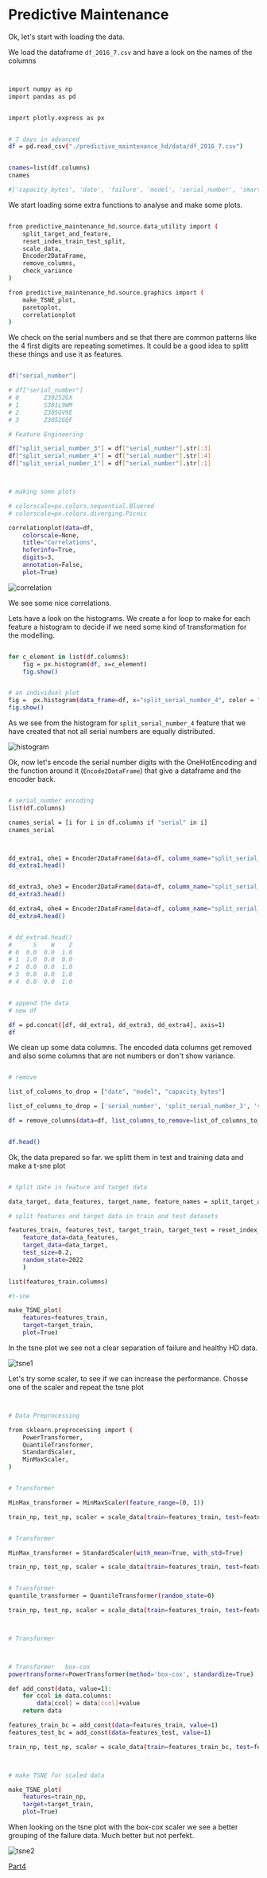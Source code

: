 

# Predictive Maintenance

Ok, let's start with loading the data.

We load the dataframe `df_2016_7.csv` and have a look on the names of the columns

```bash


import numpy as np
import pandas as pd


import plotly.express as px


# 7 days in advanced
df = pd.read_csv("./predictive_maintenance_hd/data/df_2016_7.csv")


cnames=list(df.columns)
cnames

#['capacity_bytes', 'date', 'failure', 'model', 'serial_number', 'smart_1_raw', 'smart_12_raw', 'smart_183_raw', 'smart_184_raw', #'smart_187_raw', 'smart_188_raw', 'smart_189_raw', 'smart_190_raw', 'smart_192_raw', 'smart_193_raw', 'smart_194_raw', 'smart_197_raw', #'smart_198_raw', 'smart_199_raw', 'smart_240_raw', 'smart_241_raw', 'smart_242_raw', 'smart_3_normalized', 'smart_4_raw', 'smart_5_raw', #'smart_7_raw', 'smart_9_raw']

``` 


We start loading some extra functions to analyse and make some plots.


```bash

from predictive_maintenance_hd.source.data_utility import (
    split_target_and_feature,
    reset_index_train_test_split,
    scale_data,
    Encoder2DataFrame,
    remove_columns,
    check_variance
)

from predictive_maintenance_hd.source.graphics import (
    make_TSNE_plot,
    paretoplot,
    correlationplot
)


```


We check on the serial numbers and se that there are common patterns like the 4 first digits are repeating sometimes. It could be a good idea to splitt these things and use it as features.


```bash

df["serial_number"]

# df["serial_number"]
# 0       Z30252GX
# 1       S301L9WM
# 2       Z305GV9E
# 3       Z3052GQF

# Feature Engineering

df["split_serial_number_3"] = df["serial_number"].str[:3]
df["split_serial_number_4"] = df["serial_number"].str[:4]
df["split_serial_number_1"] = df["serial_number"].str[:1]



# making some plots

# colorscale=px.colors.sequential.Bluered
# colorscale=px.colors.diverging.Picnic

correlationplot(data=df, 
    colorscale=None, 
    title="Correlations", 
    hoferinfo=True, 
    digits=3, 
    annotation=False, 
    plot=True)


```

![correlation](./assets/correlation.png)

We see some nice correlations.

Lets have a look on the histograms. We create a for loop to make for each feature a histogram to decide if we need some kind of transformation for the modelling.

```bash

for c_element in list(df.columns):
    fig = px.histogram(df, x=c_element)
    fig.show()


# an individual plot
fig =  px.histogram(data_frame=df, x="split_serial_number_4", color = "failure", nbins=100, marginal="box")
fig.show()


```

As we see from the histogram for `split_serial_number_4` feature that we have created that not all serial numbers are equally distributed.

![histogram](./assets/histogram_serial_number4.png)



Ok, now let's encode the serial number digits with the OneHotEncoding and the function around it (`Encode2DataFrame`) that give a dataframe and the encoder back.


```bash

# serial_number encoding
list(df.columns)

cnames_serial = [i for i in df.columns if "serial" in i]
cnames_serial



dd_extra1, ohe1 = Encoder2DataFrame(data=df, column_name="split_serial_number_1")
dd_extra1.head()


dd_extra3, ohe3 = Encoder2DataFrame(data=df, column_name="split_serial_number_3")
dd_extra3.head()

dd_extra4, ohe4 = Encoder2DataFrame(data=df, column_name="split_serial_number_4")
dd_extra4.head()


# dd_extra4.head()
#      S    W    Z
# 0  0.0  0.0  1.0
# 1  1.0  0.0  0.0
# 2  0.0  0.0  1.0
# 3  0.0  0.0  1.0
# 4  0.0  0.0  1.0


# append the data
# new df

df = pd.concat([df, dd_extra1, dd_extra3, dd_extra4], axis=1)
df


```


We clean up some data columns. The encoded data columns get removed and also some columns that are not numbers or don't show variance.

```bash

# remove  

list_of_columns_to_drop = ["date", "model", "capacity_bytes"]

list_of_columns_to_drop = ['serial_number', 'split_serial_number_3', 'split_serial_number_4', 'split_serial_number_1']

df = remove_columns(data=df, list_columns_to_remove=list_of_columns_to_drop)


df.head()

```




Ok, the data prepared so far. we splitt them in test and training data and make a t-sne plot

```bash

# Split date in feature and target data

data_target, data_features, target_name, feature_names = split_target_and_feature(data=df, target="failure")

# split features and target data in train and test datasets

features_train, features_test, target_train, target_test = reset_index_train_test_split(
    feature_data=data_features, 
    target_data=data_target, 
    test_size=0.2, 
    random_state=2022
    )

list(features_train.columns)

#t-sne

make_TSNE_plot(
    features=features_train, 
    target=target_train, 
    plot=True)

```

In the tsne plot we see not a clear separation of failure and healthy HD data.

![tsne1](./assets/tsne.png)



Let's try some scaler, to see if we can increase the performance.
Chosse one of the scaler and repeat the tsne plot

```bash


# Data Preprocessing

from sklearn.preprocessing import (
    PowerTransformer,
    QuantileTransformer,
    StandardScaler,
    MinMaxScaler,
)


# Transformer

MinMax_transformer = MinMaxScaler(feature_range=(0, 1))

train_np, test_np, scaler = scale_data(train=features_train, test=features_test, scaler=MinMax_transformer)


# Transformer

MinMax_transformer = StandardScaler(with_mean=True, with_std=True)

train_np, test_np, scaler = scale_data(train=features_train, test=features_test, scaler=MinMax_transformer)


# Transformer
quantile_transformer = QuantileTransformer(random_state=0)

train_np, test_np, scaler = scale_data(train=features_train, test=features_test, scaler=quantile_transformer)



# Transformer



# Transformer   box-cox
powertransformer=PowerTransformer(method='box-cox', standardize=True)

def add_const(data, value=1):
    for ccol in data.columns:
        data[ccol] = data[ccol]+value
    return data

features_train_bc = add_const(data=features_train, value=1)
features_test_bc = add_const(data=features_test, value=1)

train_np, test_np, scaler = scale_data(train=features_train_bc, test=features_test_bc, scaler=powertransformer)



# make TSNE for scaled data

make_TSNE_plot(
    features=train_np, 
    target=target_train, 
    plot=True)


```

When looking on the tsne plot with the box-cox scaler we see a better grouping of the failure data. Much better but not perfekt.

![tsne2](./assets/tsne2.png)




[Part4](./Readme_part4.md)